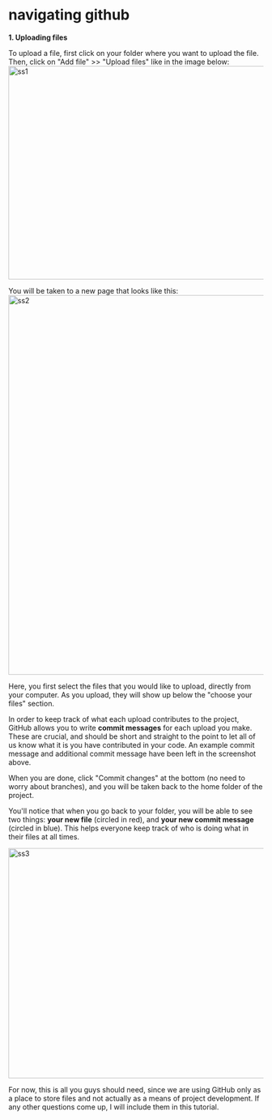 # navigating github

**1. Uploading files**

To upload a file, first click on your folder where you want to upload the file. Then, click on "Add file" >> "Upload files" like in the image below:
<img width="2215" height="421" alt="ss1" src="https://github.com/user-attachments/assets/3faaaacc-5a85-4641-a6cf-f91d8ea743b2" />

You will be taken to a new page that looks like this:
<img width="1261" height="749" alt="ss2" src="https://github.com/user-attachments/assets/c3e6c872-786e-4985-83ea-f81c5d6c7a17" />

Here, you first select the files that you would like to upload, directly from your computer. As you upload, they will show up below the "choose your files" section. 

In order to keep track of what each upload contributes to the project, GitHub allows you to write **commit messages** for each upload you make. These are crucial, and should be short and straight to the point to let all of us know what it is you have contributed in your code. An example commit message and additional commit message have been left in the screenshot above.

When you are done, click "Commit changes" at the bottom (no need to worry about branches), and you will be taken back to the home folder of the project. 

You'll notice that when you go back to your folder, you will be able to see two things: **your new file** (circled in red), and **your new commit message** (circled in blue). This helps everyone keep track of who is doing what in their files at all times.

<img width="2215" height="454" alt="ss3" src="https://github.com/user-attachments/assets/fc11cb9c-d448-4ce0-ba8e-754efd85837e" />

For now, this is all you guys should need, since we are using GitHub only as a place to store files and not actually as a means of project development. If any other questions come up, I will include them in this tutorial.

